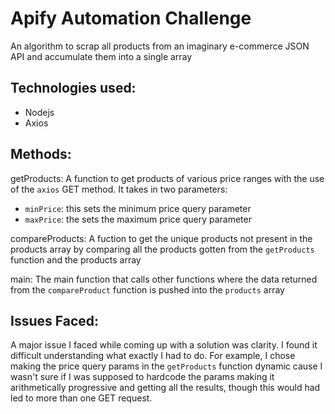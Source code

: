 # Apify Automation Challenge

An algorithm to scrap all products from an imaginary e-commerce JSON API and accumulate them into a single array

## Technologies used:
- Nodejs
- Axios

## Methods:
    
    
getProducts: A function to get products of various price ranges with the use of the `axios` GET method. It takes in two parameters:
- `minPrice`: this sets the minimum price query parameter
- `maxPrice`: the sets the maximum price query parameter

compareProducts: A fuction to get the unique products not present in the products array by comparing all the products gotten from the `getProducts` function and the products array

main: The main function that calls other functions where the data returned from the `compareProduct` function is pushed into the `products` array
    

## Issues Faced:

A major issue I faced while coming up with a solution was clarity. I found it difficult understanding what exactly I had to do. For example, I chose making the price query params in the `getProducts` function dynamic cause I wasn't sure if I was supposed to hardcode the params making it arithmetically progressive and getting all the results, though this would had led to more than one GET request.